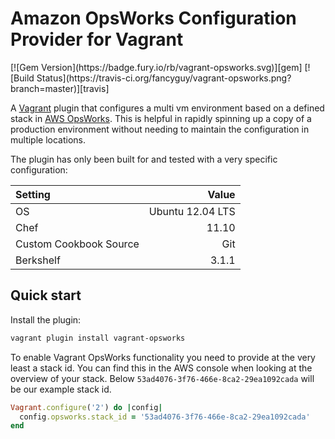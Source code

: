 # Amazon OpsWorks Configuration Provider for Vagrant

<span class="badges">
[![Gem Version](https://badge.fury.io/rb/vagrant-opsworks.svg)][gem]
[![Build Status](https://travis-ci.org/fancyguy/vagrant-opsworks.png?branch=master)][travis]
</span>

[gem]: https://rubygems.org/gems/vagrant-opsworks
[travis]: https://travis-ci.org/fancyguy/vagrant-opsworks

A [Vagrant](http://www.vagrantup.com/) plugin that configures a multi vm environment based on a defined stack in [AWS OpsWorks](http://aws.amazon.com/opsworks/). This is helpful in rapidly spinning up a copy of a production environment without needing to maintain the configuration in multiple locations.

The plugin has only been built for and tested with a very specific configuration:

| Setting                |            Value |
|:---------------------- | ----------------:|
| OS                     | Ubuntu 12.04 LTS |
| Chef                   |            11.10 |
| Custom Cookbook Source |              Git |
| Berkshelf              |            3.1.1 |

## Quick start

Install the plugin:

```sh
vagrant plugin install vagrant-opsworks
```

To enable Vagrant OpsWorks functionality you need to provide at the very least a stack id. You can find this in the AWS console when looking at the overview of your stack. Below `53ad4076-3f76-466e-8ca2-29ea1092cada` will be our example stack id.

```ruby
Vagrant.configure('2') do |config|
  config.opsworks.stack_id = '53ad4076-3f76-466e-8ca2-29ea1092cada'
end
```
